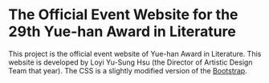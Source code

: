 # The Official Event Website for the 29th Yue-han Award in Literature

This project is the official event website of Yue-han Award in Literature. This website is developed by Loyi Yu-Sung Hsu (the Director of Artistic Design Team that year). The CSS is a slightly modified version of the [Bootstrap](http://getbootstrap.com).
